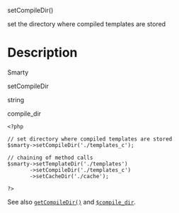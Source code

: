 setCompileDir()

set the directory where compiled templates are stored

Description
===========

Smarty

setCompileDir

string

compile\_dir

    <?php

    // set directory where compiled templates are stored
    $smarty->setCompileDir('./templates_c');

    // chaining of method calls
    $smarty->setTemplateDir('./templates')
           ->setCompileDir('./templates_c')
           ->setCacheDir('./cache');

    ?>

See also [`getCompileDir()`](#api.get.compile.dir) and
[`$compile_dir`](#variable.compile.dir).
